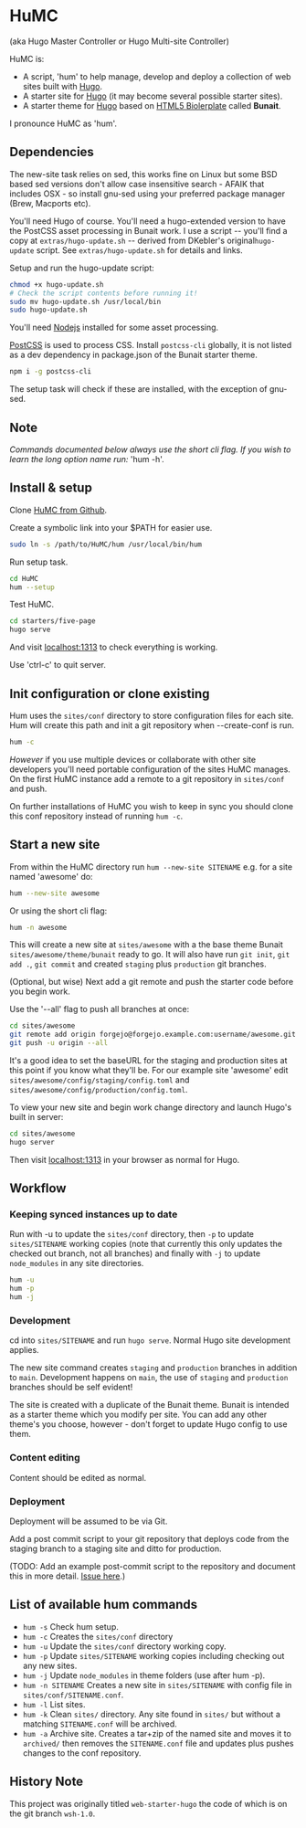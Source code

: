 # HuMC

(aka Hugo Master Controller or Hugo Multi-site Controller)

HuMC is:

- A script, 'hum' to help manage, develop and deploy a collection of web sites built with [Hugo](https://gohugo.io/).
- A starter site for [Hugo](https://gohugo.io/) (it may become several possible starter sites).
- A starter theme for [Hugo](https://gohugo.io/) based on [HTML5 Biolerplate](https://html5boilerplate.com/) called __Bunait__.

I pronounce HuMC as 'hum'.

## Dependencies

The new-site task relies on sed, this works fine on Linux but some BSD based sed versions don't allow case insensitive search - AFAIK that includes OSX - so install gnu-sed using your preferred package manager (Brew, Macports etc).

You'll need Hugo of course. You'll need a hugo-extended version to have the PostCSS asset processing in Bunait work. I use a script -- you'll find a copy at `extras/hugo-update.sh` -- derived from DKebler's original`hugo-update` script. See `extras/hugo-update.sh` for details and links.

Setup and run the hugo-update script:

```bash
chmod +x hugo-update.sh
# Check the script contents before running it!
sudo mv hugo-update.sh /usr/local/bin
sudo hugo-update.sh
```

You'll need [Nodejs](https://nodejs.org/) installed for some asset processing.

[PostCSS](https://postcss.org/) is used to process CSS. Install `postcss-cli` globally, it is not listed as a dev dependency in package.json of the Bunait starter theme.

```bash
npm i -g postcss-cli
```

The setup task will check if these are installed, with the exception of gnu-sed.

## Note
 _Commands documented below always use the short cli flag. If you wish to learn the long option name run:_ 'hum -h'.


## Install & setup

Clone [HuMC from Github](https://github.com/adrinux/HuMC).

Create a symbolic link into your $PATH for easier use.

```bash
sudo ln -s /path/to/HuMC/hum /usr/local/bin/hum
```

Run setup task.

```bash
cd HuMC
hum --setup
```

Test HuMC.

```bash
cd starters/five-page
hugo serve
```

And visit [localhost:1313](http://localhost:1313) to check everything is working.

Use 'ctrl-c' to quit server.

## Init configuration or clone existing

Hum uses the `sites/conf` directory to store configuration files for each site. Hum will create this path and init a git repository when --create-conf is run.

```bash
hum -c
```

_However_ if you use multiple devices or collaborate with other site developers you'll need portable configuration of the sites HuMC manages. On the first HuMC instance add a remote to a git repository in `sites/conf` and push.

On further installations of HuMC you wish to keep in sync you should clone this conf repository instead of running `hum -c`.


## Start a new site

From within the HuMC directory run `hum --new-site SITENAME` e.g. for a site named 'awesome' do:

```bash
hum --new-site awesome
```

Or using the short cli flag:

```bash
hum -n awesome
```

This will create a new site at `sites/awesome` with a the base theme Bunait `sites/awesome/theme/bunait` ready to go. It will also have run `git init`, `git add .`, `git commit` and created `staging` plus `production` git branches.

(Optional, but wise) Next add a git remote and push the starter code before you begin work.

Use the '--all' flag to push all branches at once:

```bash
cd sites/awesome
git remote add origin forgejo@forgejo.example.com:username/awesome.git
git push -u origin --all
```

It's a good idea to set the baseURL for the staging and production sites at this point if you know what they'll be. For our example site 'awesome' edit `sites/awesome/config/staging/config.toml` and `sites/awesome/config/production/config.toml`.

To view your new site and begin work change directory and launch Hugo's built in server:

```bash
cd sites/awesome
hugo server
```

Then visit [localhost:1313](http://localhost:1313) in your browser as normal for Hugo.

## Workflow

### Keeping synced instances up to date

Run with -u to update the `sites/conf` directory, then `-p` to update `sites/SITENAME` working copies (note that currently this only updates the checked out branch, not all branches) and finally with `-j` to update `node_modules` in any site directories.

```bash
hum -u
hum -p
hum -j
```

### Development

cd into `sites/SITENAME` and run `hugo serve`. Normal Hugo site development applies.

The new site command creates `staging` and `production` branches in addition to `main`. Development happens on `main`, the use of `staging` and `production` branches should be self evident!

The site is created with a duplicate of the Bunait theme. Bunait is intended as a starter theme which you modify per site. You can add any other theme's you choose, however - don't forget to update Hugo config to use them.

### Content editing

Content should be edited as normal.

### Deployment

Deployment will be assumed to be via Git.

Add a post commit script to your git repository that deploys code from the staging branch to a staging site and ditto for production.

(TODO: Add an example post-commit script to the repository and document this in more detail. [Issue here](https://github.com/adrinux/HuMC/issues/72).)

## List of available hum commands

- `hum -s` Check hum setup.
- `hum -c` Creates the `sites/conf` directory
- `hum -u` Update the `sites/conf` directory working copy.
- `hum -p` Update `sites/SITENAME` working copies including checking out any new sites.
- `hum -j` Update `node_modules` in theme folders (use after hum -p).
- `hum -n SITENAME` Creates a new site in `sites/SITENAME` with config file in `sites/conf/SITENAME.conf`.
- `hum -l` List sites.
- `hum -k` Clean `sites/` directory. Any site found in `sites/` but without a matching `SITENAME.conf` will be archived.
- `hum -a` Archive site. Creates a tar+zip of the named site and moves it to `archived/` then removes the `SITENAME.conf` file and updates plus pushes changes to the conf repository.


## History Note

This project was originally titled `web-starter-hugo` the code of which is on the git branch `wsh-1.0`.

